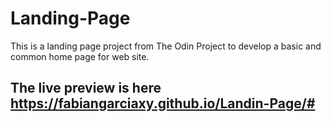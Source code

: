 # Landing-Page
This is a landing page project from The Odin Project to develop a basic and common home page for web site.

## The live preview is here **https://fabiangarciaxy.github.io/Landin-Page/#**

